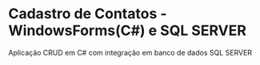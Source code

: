 # Cadastro de Contatos - WindowsForms(C#) e SQL SERVER

Aplicação CRUD em C# com integração em banco de dados SQL SERVER
